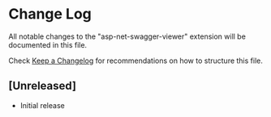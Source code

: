 # Change Log

All notable changes to the "asp-net-swagger-viewer" extension will be documented in this file.

Check [Keep a Changelog](http://keepachangelog.com/) for recommendations on how to structure this file.

## [Unreleased]

- Initial release
